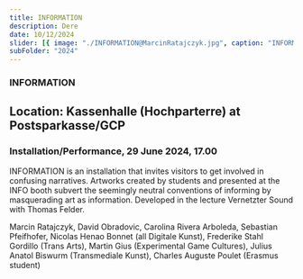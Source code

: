 ```yaml
---
title: INFORMATION
description: Dere
date: 10/12/2024
slider: [{ image: "./INFORMATION@MarcinRatajczyk.jpg", caption: "INFORMATION" }]
subFolder: "2024"
---
```


### INFORMATION

## Location: Kassenhalle (Hochparterre) at Postsparkasse/GCP

### Installation/Performance, 29 June 2024, 17.00

INFORMATION is an installation that invites visitors to get involved in confusing narratives. Artworks created by students and presented at the INFO booth subvert the seemingly neutral conventions of informing by masquerading art as information. Developed in the lecture Vernetzter Sound with Thomas Felder.

Marcin Ratajczyk, David Obradovic, Carolina Rivera Arboleda, Sebastian Pfeifhofer, Nicolas Henao Bonnet (all Digitale Kunst), Frederike Stahl Gordillo (Trans Arts), Martin Gius (Experimental Game Cultures), Julius Anatol
Biswurm (Transmediale Kunst), Charles Auguste Poulet (Erasmus student)
